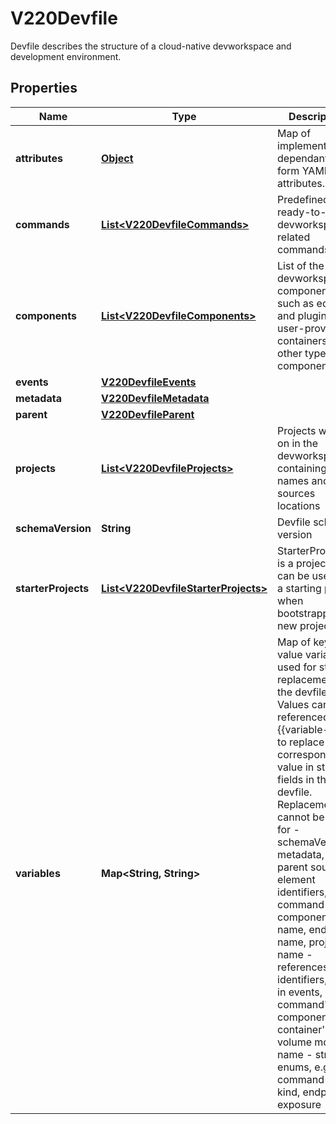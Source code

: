 

# V220Devfile

Devfile describes the structure of a cloud-native devworkspace and development environment.
## Properties

Name | Type | Description | Notes
------------ | ------------- | ------------- | -------------
**attributes** | [**Object**](.md) | Map of implementation-dependant free-form YAML attributes. |  [optional]
**commands** | [**List&lt;V220DevfileCommands&gt;**](V220DevfileCommands.md) | Predefined, ready-to-use, devworkspace-related commands |  [optional]
**components** | [**List&lt;V220DevfileComponents&gt;**](V220DevfileComponents.md) | List of the devworkspace components, such as editor and plugins, user-provided containers, or other types of components |  [optional]
**events** | [**V220DevfileEvents**](V220DevfileEvents.md) |  |  [optional]
**metadata** | [**V220DevfileMetadata**](V220DevfileMetadata.md) |  |  [optional]
**parent** | [**V220DevfileParent**](V220DevfileParent.md) |  |  [optional]
**projects** | [**List&lt;V220DevfileProjects&gt;**](V220DevfileProjects.md) | Projects worked on in the devworkspace, containing names and sources locations |  [optional]
**schemaVersion** | **String** | Devfile schema version | 
**starterProjects** | [**List&lt;V220DevfileStarterProjects&gt;**](V220DevfileStarterProjects.md) | StarterProjects is a project that can be used as a starting point when bootstrapping new projects |  [optional]
**variables** | **Map&lt;String, String&gt;** | Map of key-value variables used for string replacement in the devfile. Values can be referenced via {{variable-key}} to replace the corresponding value in string fields in the devfile. Replacement cannot be used for   - schemaVersion, metadata, parent source   - element identifiers, e.g. command id, component name, endpoint name, project name   - references to identifiers, e.g. in events, a command&#39;s component, container&#39;s volume mount name   - string enums, e.g. command group kind, endpoint exposure |  [optional]



